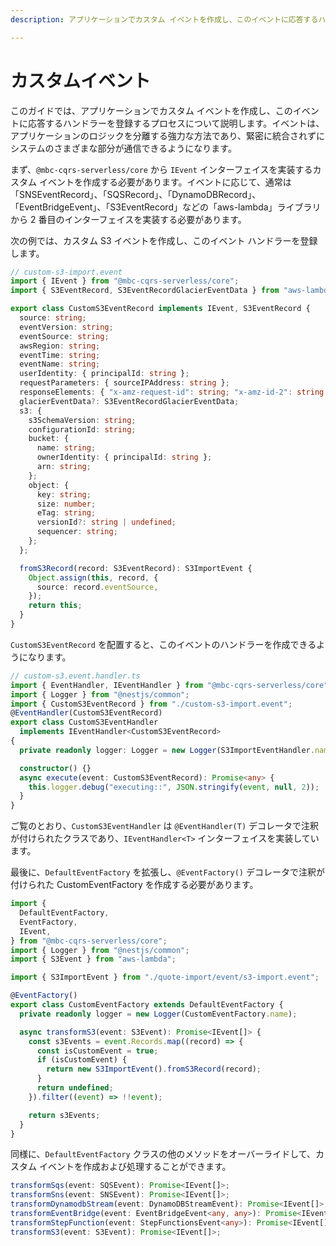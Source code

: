 ```yaml
---
description: アプリケーションでカスタム イベントを作成し、このイベントに応答するハンドラーを登録する方法を学びます。

---
```


# カスタムイベント

このガイドでは、アプリケーションでカスタム イベントを作成し、このイベントに応答するハンドラーを登録するプロセスについて説明します。イベントは、アプリケーションのロジックを分離する強力な方法であり、緊密に統合されずにシステムのさまざまな部分が通信できるようになります。

まず、`@mbc-cqrs-serverless/core` から `IEvent` インターフェイスを実装するカスタム イベントを作成する必要があります。イベントに応じて、通常は「SNSEventRecord」、「SQSRecord」、「DynamoDBRecord」、「EventBridgeEvent」、「S3EventRecord」などの「aws-lambda」ライブラリから 2 番目のインターフェイスを実装する必要があります。

次の例では、カスタム S3 イベントを作成し、このイベント ハンドラーを登録します。

```ts
// custom-s3-import.event
import { IEvent } from "@mbc-cqrs-serverless/core";
import { S3EventRecord, S3EventRecordGlacierEventData } from "aws-lambda";

export class CustomS3EventRecord implements IEvent, S3EventRecord {
  source: string;
  eventVersion: string;
  eventSource: string;
  awsRegion: string;
  eventTime: string;
  eventName: string;
  userIdentity: { principalId: string };
  requestParameters: { sourceIPAddress: string };
  responseElements: { "x-amz-request-id": string; "x-amz-id-2": string };
  glacierEventData?: S3EventRecordGlacierEventData;
  s3: {
    s3SchemaVersion: string;
    configurationId: string;
    bucket: {
      name: string;
      ownerIdentity: { principalId: string };
      arn: string;
    };
    object: {
      key: string;
      size: number;
      eTag: string;
      versionId?: string | undefined;
      sequencer: string;
    };
  };

  fromS3Record(record: S3EventRecord): S3ImportEvent {
    Object.assign(this, record, {
      source: record.eventSource,
    });
    return this;
  }
}
```

`CustomS3EventRecord` を配置すると、このイベントのハンドラーを作成できるようになります。

```ts
// custom-s3.event.handler.ts
import { EventHandler, IEventHandler } from "@mbc-cqrs-serverless/core";
import { Logger } from "@nestjs/common";
import { CustomS3EventRecord } from "./custom-s3-import.event";
@EventHandler(CustomS3EventRecord)
export class CustomS3EventHandler
  implements IEventHandler<CustomS3EventRecord>
{
  private readonly logger: Logger = new Logger(S3ImportEventHandler.name);

  constructor() {}
  async execute(event: CustomS3EventRecord): Promise<any> {
    this.logger.debug("executing::", JSON.stringify(event, null, 2));
  }
}
```

ご覧のとおり、`CustomS3EventHandler` は `@EventHandler(T)` デコレータで注釈が付けられたクラスであり、`IEventHandler<T>` インターフェイスを実装しています。

最後に、`DefaultEventFactory` を拡張し、`@EventFactory()` デコレータで注釈が付けられた CustomEventFactory を作成する必要があります。

```ts
import {
  DefaultEventFactory,
  EventFactory,
  IEvent,
} from "@mbc-cqrs-serverless/core";
import { Logger } from "@nestjs/common";
import { S3Event } from "aws-lambda";

import { S3ImportEvent } from "./quote-import/event/s3-import.event";

@EventFactory()
export class CustomEventFactory extends DefaultEventFactory {
  private readonly logger = new Logger(CustomEventFactory.name);

  async transformS3(event: S3Event): Promise<IEvent[]> {
    const s3Events = event.Records.map((record) => {
      const isCustomEvent = true;
      if (isCustomEvent) {
        return new S3ImportEvent().fromS3Record(record);
      }
      return undefined;
    }).filter((event) => !!event);

    return s3Events;
  }
}
```


同様に、`DefaultEventFactory` クラスの他のメソッドをオーバーライドして、カスタム イベントを作成および処理することができます。

```ts
transformSqs(event: SQSEvent): Promise<IEvent[]>;
transformSns(event: SNSEvent): Promise<IEvent[]>;
transformDynamodbStream(event: DynamoDBStreamEvent): Promise<IEvent[]>;
transformEventBridge(event: EventBridgeEvent<any, any>): Promise<IEvent[]>;
transformStepFunction(event: StepFunctionsEvent<any>): Promise<IEvent[]>;
transformS3(event: S3Event): Promise<IEvent[]>;
```
